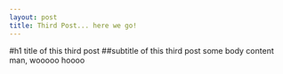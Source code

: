 ```yaml
---
layout: post
title: Third Post... here we go! 
---
```

#h1 title of this third post 
##subtitle of this third post 
some body content man, wooooo hoooo